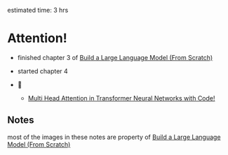 estimated time: 3 hrs

#  Attention!

- finished chapter 3 of [Build a Large Language Model (From Scratch)](https://www.manning.com/books/build-a-large-language-model-from-scratch)

- started chapter 4

- 🎥
    - [Multi Head Attention in Transformer Neural Networks with Code!](https://www.youtube.com/watch?v=HQn1QKQYXVg)



## Notes

most of the images in these notes are property of [Build a Large Language Model (From Scratch)](https://www.manning.com/books/build-a-large-language-model-from-scratch)

